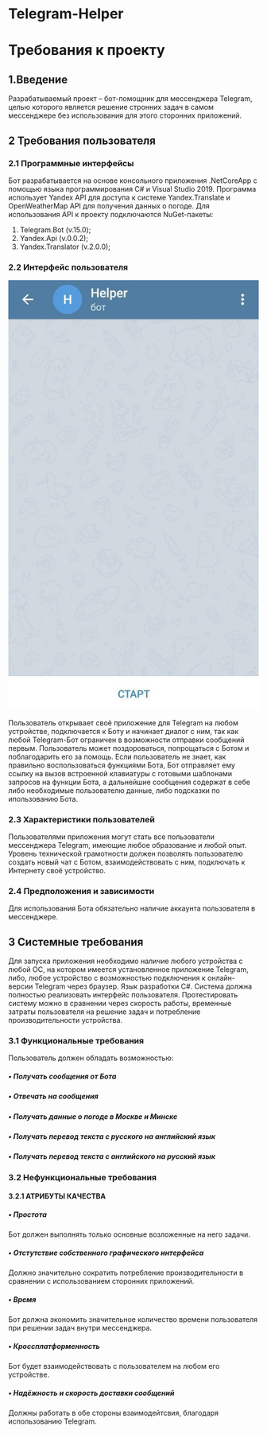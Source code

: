 # Telegram-Helper
# Требования к проекту
## 1.Введение
Разрабатываемый проект – бот-помощник для мессенджера Telegram, целью которого является решение стронних задач в самом мессенджере без использования для этого сторонних приложений.
## 2 Требования пользователя
### 2.1 Программные интерфейсы
Бот разрабатывается на основе консольного приложения .NetCoreApp с помощью языка программирования C# и Visual Studio 2019. Программа использует Yandex API для доступа к системе Yandex.Translate и OpenWeatherMap API для получения данных о погоде. 
Для использования API к проекту подключаются NuGet-пакеты:
1) Telegram.Bot (v.15.0);
2) Yandex.Api (v.0.0.2);
3) Yandex.Translator (v.2.0.0);
### 2.2 Интерфейс пользователя
![alt text](https://github.com/Newproject228/Telegram-Helper/blob/master/image/untitled.png)

Пользователь открывает своё приложение для Telegram на любом устройстве, подключается к Боту и начинает диалог с ним, так как любой Telegram-Бот ограничен в возможности отправки сообщений первым. Пользователь может поздороваться, попрощаться с Ботом и поблагодарить его за помощь. Если пользователь не знает, как правильно воспользоваться функциями Бота, Бот отправляет ему ссылку на вызов встроенной клавиатуры с готовыми шаблонами запросов на функции Бота, а дальнейшие сообщения содержат в себе либо необходимые пользователю данные, либо подсказки по ипользованию Бота.
### 2.3 Характеристики пользователей
Пользователями приложения могут стать все пользователи мессенджера Telegram, имеющие любое образование и любой опыт. Уровень технической грамотности должен позволять пользователю создать новый чат с Ботом, взаимодействовать с ним, подключать к Интернету своё устройство.
### 2.4 Предположения и зависимости
Для использования Бота обязательно наличие аккаунта пользователя в мессенджере.
## 3 Системные требования
Для запуска приложения необходимо наличие любого устройства с любой ОС, на котором имеется установленное приложение Telegram, либо, любое устройство с возможностью подключения к онлайн-версии Telegram через браузер.
Язык разработки C#. Система должна полностью реализовать интерфейс пользователя. Протестировать систему можно в сравнении через скорость работы, временные затраты пользователя на решение задач и потребление производительности устройства.
### 3.1 Функциональные требования
Пользователь должен обладать возможностью:
##### •	Получать сообщения от Бота
##### •	Отвечать на сообщения
##### •	Получать данные о погоде в Москве и Минске 
##### •	Получать перевод текста с русского на английский язык
##### •	Получать перевод текста с английского на русский язык

### 3.2 Нефункциональные требования
#### 3.2.1 АТРИБУТЫ КАЧЕСТВА
##### •	Простота
Бот должен выполнять только основные возложенные на него задачи.
##### •	Отстутствие собственного графического интерфейса
Должно значительно сократить потребление производительности в сравнении с использованием сторонних приложений.
##### •	Время
Бот должна экономить значительное количество времени пользователя при решении задач внутри мессенджера.
##### •	Кроссплатформенность
Бот будет взаимодействовать с пользователем на любом его устройстве.
##### •	Надёжность и скорость доставки сообщений
Должны работать в обе стороны взаимодейтсвия, благодаря использованию Telegram.
